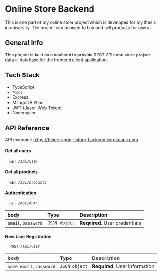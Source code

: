 
# Online Store Backend

This is one part of my online store project which is developed for my thesis in university. The project
can be used to buy and sell products for users.

## General Info

This project is built as a backend to provide REST APIs and store project data in database for the frontend client application.



## Tech Stack

- TypeScript
- Node
- Express
- MongoDB Atlas
- JWT (Jason Web Token)
- Nodemailer


## API Reference
API endpoint: https://fierce-spring-store-backend.herokuapp.com

#### Get all users

```
  GET /api/user
```

#### Get all products

```
  GET /api/products
```

#### Authentication

```
  GET /api/auth
```

| body | Type     | Description                       |
| :-------- | :------- | :-------------------------------- |
| `email`, `password`      | `JSON object` | **Required**. User credentials |

#### New User Registration

```
  POST /api/user
```

| body | Type     | Description                       |
| :-------- | :------- | :-------------------------------- |
| `name`, `email`, `password`      | `JSON object` | **Required**. User information |



